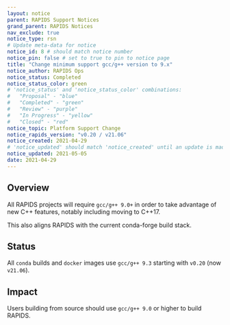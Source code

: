 ```yaml
---
layout: notice
parent: RAPIDS Support Notices
grand_parent: RAPIDS Notices
nav_exclude: true
notice_type: rsn
# Update meta-data for notice
notice_id: 8 # should match notice number
notice_pin: false # set to true to pin to notice page
title: "Change minimum support gcc/g++ version to 9.x"
notice_author: RAPIDS Ops
notice_status: Completed
notice_status_color: green
# 'notice_status' and 'notice_status_color' combinations:
#   "Proposal" - "blue"
#   "Completed" - "green"
#   "Review" - "purple"
#   "In Progress" - "yellow"
#   "Closed" - "red"
notice_topic: Platform Support Change
notice_rapids_version: "v0.20 / v21.06"
notice_created: 2021-04-29
# 'notice_updated' should match 'notice_created' until an update is made
notice_updated: 2021-05-05
date: 2021-04-29
---
```


## Overview

All RAPIDS projects will require `gcc/g++ 9.0+` in order to take advantage of new C++ features, notably including moving to C++17.

This also aligns RAPIDS with the current conda-forge build stack.

## Status

All `conda` builds and `docker` images use `gcc/g++ 9.3` starting with `v0.20` (now `v21.06`).

## Impact

Users building from source should use `gcc/g++ 9.0` or higher to build RAPIDS.
